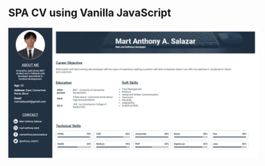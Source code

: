 ## SPA CV using Vanilla JavaScript

![screenshot](https://github.com/mart-anthony-stark/CV/blob/main/assets/images/Salazar_BSIT-2C_ASYNC_A_Screenshot.png?raw=true)
